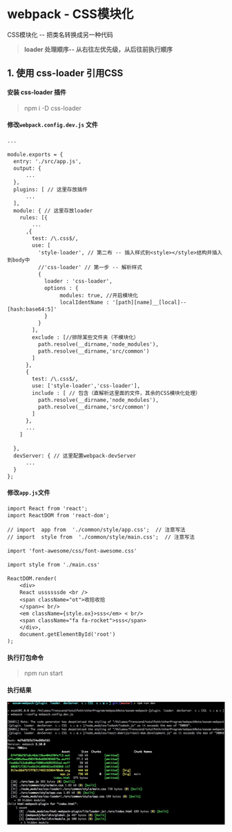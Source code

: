 # webpack - CSS模块化

CSS模块化 -- 把类名转换成另一种代码

> **loader 处理顺序-- 从右往左优先级，从后往前执行顺序**

## 1. 使用 css-loader 引用CSS

#### 安装 css-loader 插件
> npm i -D css-loader


#### 修改`webpack.config.dev.js` 文件

    ...

    module.exports = {
      entry: './src/app.js',
      output: {
          ...
      },
      plugins: [ // 这里存放插件
          ...
      ],
      module: { // 这里存放loader
        rules: [{
            ...
          ,{
            test: /\.css$/,
            use: [
              'style-loader', // 第二布 -- 插入样式到<style></style>结构并插入到body中
              //'css-loader' // 第一步 -- 解析样式
              {
                loader : 'css-loader',
                options : {
                     modules: true, //开启模块化
                     localIdentName : '[path][name]__[local]--[hash:base64:5]'
                }
              }
            ],
            exclude : [//排除某些文件夹（不模块化）
              path.resolve(__dirname,'node_modules'),
              path.resolve(__dirname,'src/common')
            ]
          },
          {
            test: /\.css$/,
            use: ['style-loader','css-loader'],
            include : [ // 包含（直解析这里面的文件，其余的CSS模块化处理）
              path.resolve(__dirname,'node_modules'),
              path.resolve(__dirname,'src/common')
            ]
          },
          ...
        ]

      },
      devServer: { // 这里配置webpack-devServer
          ...
      }
    };

#### 修改`app.js`文件

    import React from 'react';
    import ReactDOM from 'react-dom';  

    // import  app from  './common/style/app.css';  // 注意写法
    // import  style from  './common/style/main.css';  // 注意写法

    import 'font-awesome/css/font-awesome.css'

    import style from './main.css'

    ReactDOM.render(
        <div>
        React ussssssde <br />
        <span className="ot">收拾收拾
        </span>< br/>
        <em className={style.ox}>sss</em> < br/>
        <span className="fa fa-rocket">sss</span>
        </div>,
        document.getElementById('root')
    );



#### 执行打包命令
> npm run start

#### 执行结果
![](./images/Jietu20180124-003626.jpg)
